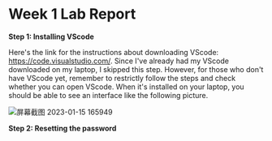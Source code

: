 # Week 1 Lab Report
**Step 1: Installing VScode**

Here's the link for the instructions about downloading VScode: https://code.visualstudio.com/. Since I've already had my VScode downloaded on my laptop, I skipped this step. However, for those who don't have VScode yet, remember to restrictly follow the steps and check whether you can open VScode. When it's installed on your laptop, you should be able to see an interface like the following picture.

![屏幕截图 2023-01-15 165949](https://user-images.githubusercontent.com/122576524/212577536-590cde53-70db-43ed-b6b0-5f1e519352e7.png)

**Step 2: Resetting the password**
